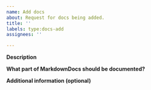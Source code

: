 ```yaml
---
name: Add docs
about: Request for docs being added.
title: ''
labels: type:docs-add
assignees: ''

---
```


**Description**
<!-- Add a description about why we should add the content. -->

**What part of MarkdownDocs should be documented?**
<!-- Self-explanatory. -->

**Additional information (optional)**
